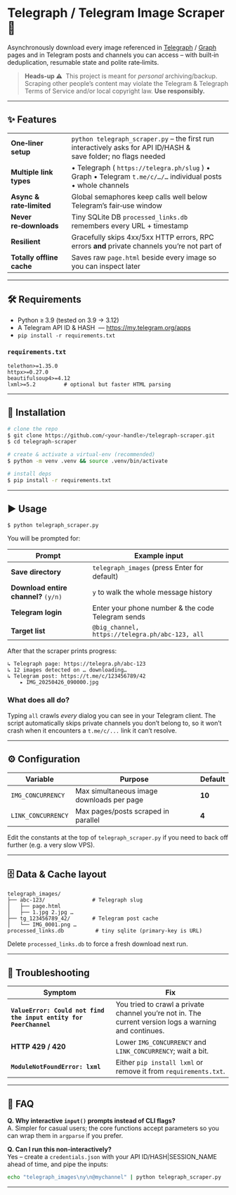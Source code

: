 # Telegraph / Telegram Image Scraper 📸

Asynchronously download every image referenced in [Telegraph](https://telegra.ph) / [Graph](https://graph.org) pages and in Telegram posts and channels you can access – with built‑in deduplication, resumable state and polite rate‑limits.

> **Heads‑up ⚠️**  This project is meant for *personal* archiving/backup.  Scraping other people’s content may violate the Telegram & Telegraph Terms of Service and/or local copyright law.  **Use responsibly.**

---

## ✨ Features

|                                   |                                                                                                                 |
|-----------------------------------|-----------------------------------------------------------------------------------------------------------------|
| **One‑liner setup**               | `python telegraph_scraper.py` – the first run interactively asks for API ID/HASH & save folder; no flags needed |
| **Multiple link types**           | • Telegraph \( `https://telegra.ph/slug` )  • Graph  • Telegram `t.me/c/…/…` individual posts  • whole channels |
| **Async & rate‑limited**          | Global semaphores keep calls well below Telegram’s fair‑use window                                              |
| **Never re‑downloads**            | Tiny SQLite DB `processed_links.db` remembers every URL + timestamp                                             |
| **Resilient**                     | Gracefully skips 4xx/5xx HTTP errors, RPC errors **and** private channels you’re not part of                   |
| **Totally offline cache**         | Saves raw `page.html` beside every image so you can inspect later                                               |

---

## 🛠️  Requirements

* Python ≥ 3.9  (tested on 3.9 → 3.12)
* A Telegram API ID & HASH  — <https://my.telegram.org/apps>
* `pip install -r requirements.txt`

### `requirements.txt`
```
telethon>=1.35.0
httpx>=0.27.0
beautifulsoup4>=4.12
lxml>=5.2         # optional but faster HTML parsing
```

---

## 🚀 Installation

```bash
# clone the repo
$ git clone https://github.com/<your‑handle>/telegraph-scraper.git
$ cd telegraph-scraper

# create & activate a virtual‑env (recommended)
$ python -m venv .venv && source .venv/bin/activate

# install deps
$ pip install -r requirements.txt
```

---

## ▶️ Usage

```bash
$ python telegraph_scraper.py
```

You will be prompted for:

| Prompt                                           | Example input                                  |
|--------------------------------------------------|-----------------------------------------------|
| **Save directory**                               | `telegraph_images` (press Enter for default)   |
| **Download entire channel?** `(y/n)`             | `y` to walk the whole message history          |
| **Telegram login**                               | Enter your phone number & the code Telegram sends |
| **Target list**                                  | `@big_channel, https://telegra.ph/abc-123, all` |

After that the scraper prints progress:

```
↳ Telegraph page: https://telegra.ph/abc-123
↳ 12 images detected on … downloading…
↳ Telegram post: https://t.me/c/123456789/42
    ▸ IMG_20250426_090000.jpg
```

### What does **all** do?

Typing `all` crawls *every* dialog you can see in your Telegram client.  The script automatically skips private channels you don’t belong to, so it won’t crash when it encounters a `t.me/c/...` link it can’t resolve.

---

## ⚙️ Configuration

Variable | Purpose | Default
---------|---------|---------
`IMG_CONCURRENCY` | Max simultaneous image downloads per page | **10**
`LINK_CONCURRENCY` | Max pages/posts scraped in parallel | **4**

Edit the constants at the top of `telegraph_scraper.py` if you need to back off further (e.g. a very slow VPS).

---

## 🗄️ Data & Cache layout

```
telegraph_images/
├── abc-123/               # Telegraph slug
│   ├── page.html
│   ├── 1.jpg 2.jpg …
├── tg_123456789_42/       # Telegram post cache
│   └── IMG_0001.png …
processed_links.db          # tiny sqlite (primary‑key is URL)
```

Delete `processed_links.db` to force a fresh download next run.

---

## 🐛 Troubleshooting

| Symptom | Fix |
|---------|-----|
| **`ValueError: Could not find the input entity for PeerChannel`** | You tried to crawl a private channel you’re not in.  The current version logs a warning and continues. |
| **HTTP 429 / 420** | Lower `IMG_CONCURRENCY` and `LINK_CONCURRENCY`; wait a bit. |
| **`ModuleNotFoundError: lxml`** | Either `pip install lxml` or remove it from `requirements.txt`. |

---

## 🙋 FAQ

**Q. Why interactive `input()` prompts instead of CLI flags?**  
A. Simpler for casual users; the core functions accept parameters so you can wrap them in `argparse` if you prefer.

**Q. Can I run this non‑interactively?**  
Yes – create a `credentials.json` with your API ID/HASH|SESSION_NAME ahead of time, and pipe the inputs:
```bash
echo "telegraph_images\ny\n@mychannel" | python telegraph_scraper.py
```

---
